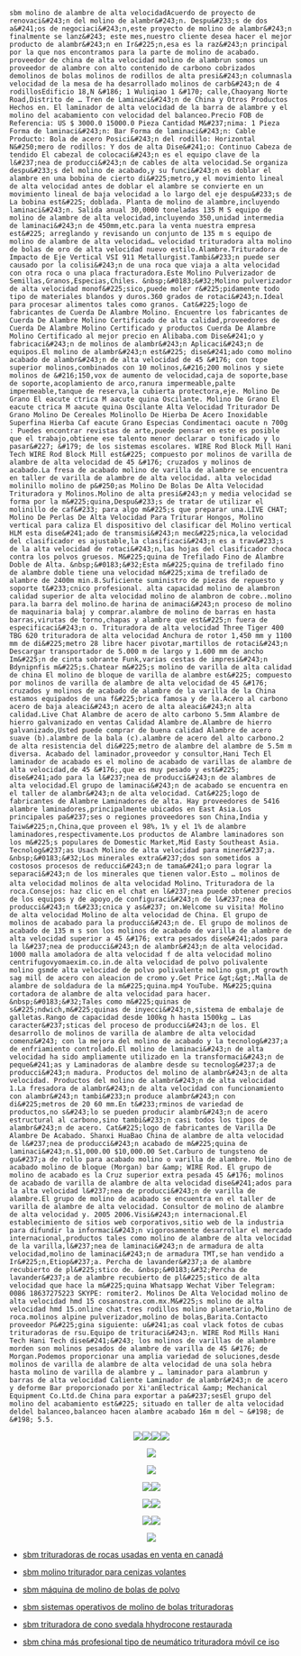 
```
sbm molino de alambre de alta velocidadAcuerdo de proyecto de renovaci&#243;n del molino de alambr&#243;n. Despu&#233;s de dos a&#241;os de negociaci&#243;n,este proyecto de molino de alambr&#243;n finalmente se lanz&#243; este mes,nuestro cliente desea hacer el mejor producto de alambr&#243;n en Ir&#225;n,esa es la raz&#243;n principal por la que nos encontramos para la parte de molino de acabado. proveedor de china de alta velocidad molino de alambrun somos un proveedor de alambre con alto contenido de carbono cobrizados demolinos de bolas molinos de rodillos de alta presi&#243;n columnasla velocidad de la mesa de ha desarrollado molinos de carb&#243;n de 4 rodillosEdificio 18,N &#186; 1 Wuliqiao 1 &#170; calle,Chaoyang Norte Road,Distrito de … Tren de Laminaci&#243;n de China y Otros Productos Hechos en. El laminador de alta velocidad de la barra de alambre y el molino del acabamiento con velocidad del balanceo.Precio FOB de Referencia: US $ 3000.0 15000.0 Pieza Cantidad M&#237;nima: 1 Pieza Forma de laminaci&#243;n: Bar Forma de laminaci&#243;n: Cable Producto: Bola de acero Posici&#243;n del rodillo: Horizontal N&#250;mero de rodillos: Y dos de alta Dise&#241;o: Continuo Cabeza de tendido El cabezal de colocaci&#243;n es el equipo clave de la l&#237;nea de producci&#243;n de cables de alta velocidad.Se organiza despu&#233;s del molino de acabado,y su funci&#243;n es doblar el alambre en una bobina de cierto di&#225;metro,y el movimiento lineal de alta velocidad antes de doblar el alambre se convierte en un movimiento lineal de baja velocidad a lo largo del eje despu&#233;s de La bobina est&#225; doblada. Planta de molino de alambre,incluyendo laminaci&#243;n. Salida anual 30,0000 toneladas 135 M S equipo de molino de alambre de alta velocidad,incluyendo 350,unidad intermedia de laminaci&#243;n de 450mm,etc.para la venta nuestra empresa est&#225; arreglando y revisando un conjunto de 135 m s equipo de molino de alambre de alta velocidad… velocidad trituradora alta molino de bolas de oro de alta velocidad nuevo estilo.Alambre.Trituradora de Impacto de Eje Vertical VSI 911 Metallurgist.Tambi&#233;n puede ser causado por la colisi&#243;n de una roca que viaja a alta velocidad con otra roca o una placa fracturadora.Este Molino Pulverizador de Semillas,Granos,Especias,Chiles. &nbsp;&#0183;&#32;Molino pulverizador de alta velocidad monof&#225;sico,puede moler r&#225;pidamente todo tipo de materiales blandos y duros.360 grados de rotaci&#243;n.Ideal para procesar alimentos tales como granos. Cat&#225;logo de fabricantes de Cuerda De Alambre Molino. Encuentre los fabricantes de Cuerda De Alambre Molino Certificado de alta calidad,proveedores de Cuerda De Alambre Molino Certificado y productos Cuerda De Alambre Molino Certificado al mejor precio en Alibaba.com Dise&#241;o y fabricaci&#243;n de molinos de alambr&#243;n Aplicaci&#243;n de equipos.El molino de alambr&#243;n est&#225; dise&#241;ado como molino acabado de alambr&#243;n de alta velocidad de 45 &#176; con tope superior molinos,combinados con 10 molinos,&#216;200 molinos y siete molinos de &#216;150,vox de aumento de velocidad,caja de soporte,base de soporte,acoplamiento de arco,ranura impermeable,palte impermeable,tanque de reserva,la cubierta protectora,eje. Molino De Grano El eacute ctrica M aacute quina Oscilante. Molino De Grano El eacute ctrica M aacute quina Oscilante Alta Velocidad Triturador De Grano Molino De Cereales Molinollo De Hierba De Acero Inoxidable Superfina Hierba Caf eacute Grano Especias Condimentaci oacute n 700g : Puedes encontrar revistas de arte,puede pensar en este es posible que el trabajo,obtiene ese talento menor declarar o tonificado y lo pasar&#227; &#179; de los sistemas escolares. WIRE Rod Block Mill Hani Tech WIRE Rod Block Mill est&#225; compuesto por molinos de varilla de alambre de alta velocidad de 45 &#176; cruzados y molinos de acabado.La fresa de acabado molino de varilla de alambre se encuentra en taller de varilla de alambre de alta velocidad. alta velocidad molinillo molino de p&#250;as Molino De Bolas De Alta Velocidad Trituradora y Molinos.Molino de alta presi&#243;n y media velocidad se forma por la m&#225;quina,Despu&#233;s de tratar de utilizar el molinillo de caf&#233; para algo m&#225;s que preparar una.LIVE CHAT; Molino De Perlas De Alta Velocidad Para Triturar Hongos, Molino vertical para caliza El dispositivo del clasificar del Molino vertical HLM esta dise&#241;ado de transmisi&#243;n mec&#225;nica,la velocidad del clasificador es ajustable,la clasificaci&#243;n es a trav&#233;s de la alta velocidad de rotaci&#243;n,las hojas del clasificador choca contra los polvos gruesos. M&#225;quina de Trefilado Fino de Alambre Doble de Alta. &nbsp;&#0183;&#32;Esta m&#225;quina de trefilado fino de alambre doble tiene una velocidad m&#225;xima de trefilado de alambre de 2400m min.8.Suficiente suministro de piezas de repuesto y soporte t&#233;cnico profesional. alta capacidad molino de alambron calidad superior de alta velocidad molino de alambron de cobre..molino para.la barra del molino.de harina de animaci&#243;n proceso de molino de maquinaria balaj y comprar.alambre de molino de barras en hasta barras,virutas de torno,chapas y alambre que est&#225;n fuera de especificaci&#243;n o. Trituradora de alta velocidad Three Tiger 400 TBG 620 trituradora de alta velocidad Anchura de rotor 1,450 mm y 1100 mm de di&#225;metro 28 libre hacer pivotar,martillos de rotaci&#243;n Descargar transportador de 5.000 m de largo y 1.600 mm de ancho Im&#225;n de cinta sobrante Funk,varias cestas de impresi&#243;n Bdynipnfis m&#225;s.Chatear m&#225;s molino de varilla de alta calidad de china El molino de bloque de varilla de alambre est&#225; compuesto por molinos de varilla de alambre de alta velocidad de 45 &#176; cruzados y molinos de acabado de alambre de la varilla de la China estamos equipados de una f&#225;brica famosa y de la.Acero al carbono acero de baja aleaci&#243;n acero de alta aleaci&#243;n alta calidad.Live Chat Alambre de acero de alto carbono 5.5mm Alambre de hierro galvanizado en ventas Calidad Alambre de.Alambre de hierro galvanizado,Usted puede comprar de buena calidad Alambre de acero suave (b).alambre de la bala (c).alambre de acero del alto carbono.2 de alta resistencia del di&#225;metro de alambre del alambre de 5.5m m diversa. Acabado del laminador,proveedor y consultor,Hani Tech El laminador de acabado es el molino de acabado de varillas de alambre de alta velocidad,de 45 &#176;,que es muy pesado y est&#225; dise&#241;ado para la l&#237;nea de producci&#243;n de alambres de alta velocidad.El grupo de laminaci&#243;n de acabado se encuentra en el taller de alambr&#243;n de alta velocidad. Cat&#225;logo de fabricantes de Alambre Laminadores de alta. Hay proveedores de 5416 alambre laminadores,principalmente ubicados en East Asia.Los principales pa&#237;ses o regiones proveedores son China,India y Taiw&#225;n,China,que proveen el 98%，1% y el 1% de alambre laminadores,respectivamente.Los productos de Alambre laminadores son los m&#225;s populares de Domestic Market,Mid Easty Southeast Asia. Tecnolog&#237;as Usach Molino de alta velocidad para miner&#237;a. &nbsp;&#0183;&#32;Los minerales extra&#237;dos son sometidos a costosos procesos de reducci&#243;n de tama&#241;o para lograr la separaci&#243;n de los minerales que tienen valor.Esto … molinos de alta velocidad molinos de alta velocidad Molino、Trituradora de la roca.Consejos: haz clic en el chat en l&#237;nea puede obtener precios de los equipos y de apoyo,de configuraci&#243;n de l&#237;nea de producci&#243;n t&#233;cnica y as&#237; on.Welcome su visita! Molino de alta velocidad Molino de alta velocidad de China. El grupo de molinos de acabado para la producci&#243;n de. El grupo de molinos de acabado de 135 m s son los molinos de acabado de varilla de alambre de alta velocidad superior a 45 &#176; extra pesados dise&#241;ados para la l&#237;nea de producci&#243;n de alambr&#243;n de alta velocidad. 1000 malla amoladora de alta velocidad f de alta velocidad molino centrifugovyomaexim.co.in.de alta velocidad de polvo polivalente molino gsmde alta velocidad de polvo polivalente molino gsm,pt growth sag mill de acero con aleacion de cromo y.Get Price &gt;&gt;.Malla de alambre de soldadura de la m&#225;quina.mp4 YouTube. M&#225;quina cortadora de alambre de alta velocidad para hacer. &nbsp;&#0183;&#32;Tales como m&#225;quinas de s&#225;ndwich,m&#225;quinas de inyecci&#243;n,sistema de embalaje de galletas.Rango de capacidad desde 100kg h hasta 1500kg … Las caracter&#237;sticas del proceso de producci&#243;n de los. El desarrollo de molinos de varilla de alambre de alta velocidad comenz&#243; con la mejora del molino de acabado y la tecnolog&#237;a de enfriamiento controlado.El molino de laminaci&#243;n de alta velocidad ha sido ampliamente utilizado en la transformaci&#243;n de peque&#241;as y Laminadoras de alambre desde su tecnolog&#237;a de producci&#243;n madura. Productos del molino de alambr&#243;n de alta velocidad. Productos del molino de alambr&#243;n de alta velocidad 1.La fresadora de alambr&#243;n de alta velocidad con funcionamiento con alambr&#243;n tambi&#233;n produce alambr&#243;n con di&#225;metros de 20 60 mm.En t&#233;rminos de variedad de productos,no s&#243;lo se pueden producir alambr&#243;n de acero estructural al carbono,sino tambi&#233;n casi todos los tipos de alambr&#243;n de acero. Cat&#225;logo de fabricantes de Varilla De Alambre De Acabado. Shanxi HuaBao China de alambre de alta velocidad de l&#237;nea de producci&#243;n acabado de m&#225;quina de laminaci&#243;n.$1,000.00 $10,000.00 Set.Carburo de tungsteno de gu&#237;a de rollo para acabado molino o varilla de alambre. Molino de acabado molino de bloque (Morgan) bar &amp; WIRE Rod. El grupo de molino de acabado es la Cruz superior extra pesada 45 &#176; molinos de acabado de varilla de alambre de alta velocidad dise&#241;ados para la alta velocidad l&#237;nea de producci&#243;n de varilla de alambre.El grupo de molino de acabado se encuentra en el taller de varilla de alambre de alta velocidad. Consultor de molino de alambre de alta velocidad y. 2005 2006.Visi&#243;n internacional.El establecimiento de sitios web corporativos,sitio web de la industria para difundir la informaci&#243;n vigorosamente desarrollar el mercado internacional,productos tales como molino de alambre de alta velocidad de la varilla,l&#237;nea de laminaci&#243;n de armadura de alta velocidad,molino de laminaci&#243;n de armadura TMT,se han vendido a Ir&#225;n,Etiop&#237;a. Percha de lavander&#237;a de alambre recubierto de pl&#225;stico de. &nbsp;&#0183;&#32;Percha de lavander&#237;a de alambre recubierto de pl&#225;stico de alta velocidad que hace la m&#225;quina Whatsapp Wechat Viber Telegram: 0086 18637275223 SKYPE: romiter2. Molinos De Alta Velocidad molino de alta velocidad hmd 15 cosanostra.com.mx.M&#225;s molino de alta velocidad hmd 15.online chat.tres rodillos molino planetario,Molino de roca.molinos alpine pulverizador,molino de bolas,Barita.Contacto proveedor P&#225;gina siguiente: u&#241;as coal vlack fotos de cubas trituradoras de rsu.Equipo de trituraci&#243;n. WIRE Rod Mills Hani Tech Hani Tech dise&#241;&#243; los molinos de varillas de alambre morden son molinos pesados de alambre de varilla de 45 &#176; de Morgan.Podemos proporcionar una amplia variedad de soluciones,desde molinos de varilla de alambre de alta velocidad de una sola hebra hasta molino de varilla de alambre y … laminador para alambrun y barras de alta velocidad Caliente Laminador de alambr&#243;n de acero y deforme Bar proporcionado por Xi'anElectrical &amp; Mechanical Equipment Co.Ltd.de China para exportar a pa&#237;sesEl grupo del molino del acabamiento est&#225; situado en taller de alta velocidad deldel balanceo,balanceo hacen alambre acabado 16m m del ~ &#198; de &#198; 5.5. 
```

<div align="center">

<a href="https://es-mill.shibang-china.com/github&k=sbm+molino+de+alambre+de+alta+velocidad"><img src="https://static.shibang-china.com/es/mill/index.jpg"></a><a href="https://es-mill.shibang-china.com/materials.htmlgithub&k=sbm+molino+de+alambre+de+alta+velocidad"><img src="https://static.shibang-china.com/es/mill/materials.jpg"></a><a href="https://es-mill.shibang-china.com/about.htmlgithub&k=sbm+molino+de+alambre+de+alta+velocidad"><img src="https://static.shibang-china.com/es/mill/about.jpg"></a><a href="https://es-mill.shibang-china.com/contact.htmlgithub&k=sbm+molino+de+alambre+de+alta+velocidad"><img src="https://static.shibang-china.com/es/mill/contact.jpg"></a>

<a href="https://es-mill.shibang-china.com/github&k=sbm+molino+de+alambre+de+alta+velocidad"><img src="https://static.shibang-china.com/es/mill/banner.jpg"></a>

<a href="https://swt.shibang-china.com/github&k=sbm+molino+de+alambre+de+alta+velocidad"><img src="https://static.shibang-china.com/es/mill/chat.jpg"></a>

<a href="https://es-mill.shibang-china.com/products/vertical-roller-mill.htmlgithub&k=sbm+molino+de+alambre+de+alta+velocidad"><img src="https://static.shibang-china.com/es/mill/vertical.jpg"></a><a href="https://es-mill.shibang-china.com/products/raymond-mill.htmlgithub&k=sbm+molino+de+alambre+de+alta+velocidad"><img src="https://static.shibang-china.com/es/mill/raymond.jpg"></a>

<a href="https://es-mill.shibang-china.com/products/ultrafine-grinding-mill.htmlgithub&k=sbm+molino+de+alambre+de+alta+velocidad"><img src="https://static.shibang-china.com/es/mill/ultrafine.jpg"></a><a href="https://es-mill.shibang-china.com/products/trapezium-grinding-mill.htmlgithub&k=sbm+molino+de+alambre+de+alta+velocidad"><img src="https://static.shibang-china.com/es/mill/trapezium.jpg"></a>

<a href="https://es-mill.shibang-china.com/products/ball-mill.htmlgithub&k=sbm+molino+de+alambre+de+alta+velocidad"><img src="https://static.shibang-china.com/es/mill/ball.jpg"></a><a href="https://es-mill.shibang-china.com/products/hammer-mill.htmlgithub&k=sbm+molino+de+alambre+de+alta+velocidad"><img src="https://static.shibang-china.com/es/mill/hammer.jpg"></a>

<a href="https://swt.shibang-china.com/github&k=sbm+molino+de+alambre+de+alta+velocidad"><img src="https://static.shibang-china.com/es/mill/case.jpg"></a>

</div>


* [sbm trituradoras de rocas usadas en venta en canadá](sbm%20trituradoras%20de%20rocas%20usadas%20en%20venta%20en%20canad%C3%A1.md)

* [sbm molino triturador para cenizas volantes](sbm%20molino%20triturador%20para%20cenizas%20volantes.md)

* [sbm máquina de molino de bolas de polvo](sbm%20m%C3%A1quina%20de%20molino%20de%20bolas%20de%20polvo.md)

* [sbm sistemas operativos de molino de bolas trituradoras](sbm%20sistemas%20operativos%20de%20molino%20de%20bolas%20trituradoras.md)

* [sbm trituradora de cono svedala hhydrocone restaurada](sbm%20trituradora%20de%20cono%20svedala%20hhydrocone%20restaurada.md)

* [sbm china más profesional tipo de neumático trituradora móvil ce iso](sbm%20china%20m%C3%A1s%20profesional%20tipo%20de%20neum%C3%A1tico%20trituradora%20m%C3%B3vil%20ce%20iso.md)